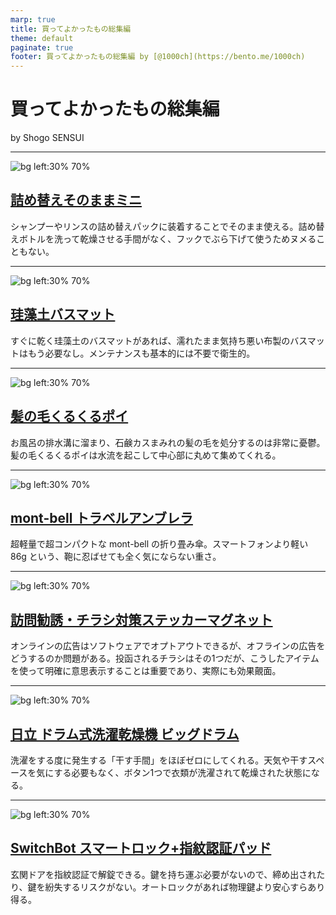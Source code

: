 ```yaml
---
marp: true
title: 買ってよかったもの総集編
theme: default
paginate: true
footer: 買ってよかったもの総集編 by [@1000ch](https://bento.me/1000ch)
---
```


<!-- _class: invert -->

# <!-- fit --> 買ってよかったもの総集編

by Shogo SENSUI

---

![bg left:30% 70%](https://m.media-amazon.com/images/I/6129C2JCHwL._AC_SX679_.jpg)

## [詰め替えそのままミニ](https://www.amazon.co.jp/dp/B0B86ZDRYJ?tag=1000ch-22)

シャンプーやリンスの詰め替えパックに装着することでそのまま使える。詰め替えボトルを洗って乾燥させる手間がなく、フックでぶら下げて使うためヌメることもない。

---

![bg left:30% 70%](https://m.media-amazon.com/images/I/612vw4cZWmS._AC_SX679_.jpg)

## [珪藻土バスマット](https://www.amazon.co.jp/dp/B089WBGVRL?tag=1000ch-22)

すぐに乾く珪藻土のバスマットがあれば、濡れたまま気持ち悪い布製のバスマットはもう必要なし。メンテナンスも基本的には不要で衛生的。

---

![bg left:30% 70%](https://m.media-amazon.com/images/I/61swZ+lUiUL._AC_SX679_.jpg)

## [髪の毛くるくるポイ](https://www.amazon.co.jp/dp/B084QTYXM3?tag=1000ch-22)

お風呂の排水溝に溜まり、石鹸カスまみれの髪の毛を処分するのは非常に憂鬱。髪の毛くるくるポイは水流を起こして中心部に丸めて集めてくれる。

---

![bg left:30% 70%](https://webshop.montbell.jp/common/images/product/prod_k/k_1128552_ssog.jpg)

## [mont-bell トラベルアンブレラ](https://webshop.montbell.jp/goods/disp.php?product_id=1128552)

超軽量で超コンパクトな mont-bell の折り畳み傘。スマートフォンより軽い 86g という、鞄に忍ばせても全く気にならない重さ。

---

![bg left:30% 70%](https://m.media-amazon.com/images/I/61qCOz2RpbL._AC_SL1500_.jpg)

## [訪問勧誘・チラシ対策ステッカーマグネット](https://www.amazon.co.jp/dp/B07FHYCWHD?tag=1000ch-22)

オンラインの広告はソフトウェアでオプトアウトできるが、オフラインの広告をどうするのか問題がある。投函されるチラシはその1つだが、こうしたアイテムを使って明確に意思表示することは重要であり、実際にも効果覿面。

---

![bg left:30% 70%](https://m.media-amazon.com/images/I/51ySEkXza-L._AC_SX679_.jpg)

## [日立 ドラム式洗濯乾燥機 ビッグドラム](https://www.amazon.co.jp/dp/B098X93WG8?tag=1000ch-22)

洗濯をする度に発生する「干す手間」をほぼゼロにしてくれる。天気や干すスペースを気にする必要もなく、ボタン1つで衣類が洗濯されて乾燥された状態になる。

---

![bg left:30% 70%](https://m.media-amazon.com/images/I/61+YU0a-KUL._AC_SX679_.jpg)

## [SwitchBot スマートロック+指紋認証パッド](https://www.amazon.co.jp/dp/B0B1ZJP9YK?tag=1000ch-22)

玄関ドアを指紋認証で解錠できる。鍵を持ち運ぶ必要がないので、締め出されたり、鍵を紛失するリスクがない。オートロックがあれば物理鍵より安心すらあり得る。
